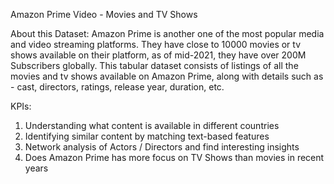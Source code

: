 Amazon Prime Video - Movies and TV Shows

About this Dataset: Amazon Prime is another one of the most popular media and video streaming platforms. They have close to 10000 movies or tv shows available on their platform, as of mid-2021, they have over 200M Subscribers globally. This tabular dataset consists of listings of all the movies and tv shows available on Amazon Prime, along with details such as - cast, directors, ratings, release year, duration, etc.

KPIs:
1. Understanding what content is available in different countries
2. Identifying similar content by matching text-based features
3. Network analysis of Actors / Directors and find interesting insights
3. Does Amazon Prime has more focus on TV Shows than movies in recent years
